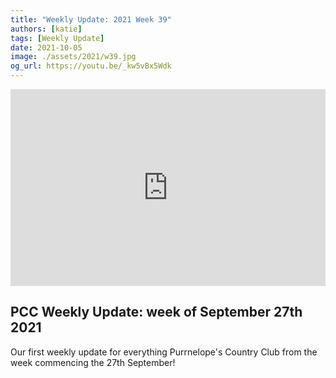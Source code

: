 ```yaml
---
title: "Weekly Update: 2021 Week 39"
authors: [katie]
tags: [Weekly Update]
date: 2021-10-05
image: ./assets/2021/w39.jpg
og_url: https://youtu.be/_kw5vBx5Wdk
---
```


<iframe width="100%" height="315" src="https://www.youtube.com/embed/_kw5vBx5Wdk" title="YouTube video player" frameborder="0" allow="accelerometer; autoplay; clipboard-write; encrypted-media; gyroscope; picture-in-picture" allowFullScreen></iframe>

<!--truncate-->

## PCC Weekly Update: week of September 27th 2021

Our first weekly update for everything Purrnelope's Country Club from the week commencing the 27th September! 
